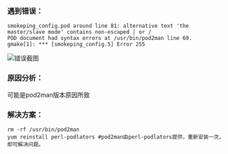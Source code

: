 ### 遇到错误：

	smokeping_config.pod around line 81: alternative text 'the master/slave mode' contains non-escaped | or /
	POD document had syntax errors at /usr/bin/pod2man line 69.
	gmake[1]: *** [smokeping_config.5] Error 255

![错误截图](https://i.imgur.com/14qROeN.png)

### 原因分析：

可能是pod2man版本原因所致

### 解决方案：
	rm -rf /usr/bin/pod2man
    yum reinstall perl-podlators #pod2man由perl-podlators提供，重新安装一次，即可解决问题。

